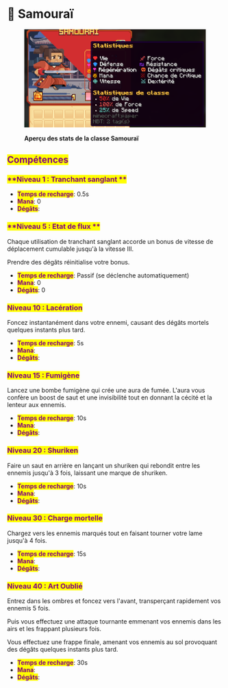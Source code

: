 # 🥷 Samouraï

<figure><img src="../../.gitbook/assets/Les_Classes/Samourai.png" alt=""><figcaption><p><strong>Aperçu des stats de la classe Samouraï</strong></p></figcaption></figure>

## <mark style="color:purple;">Compétences</mark>

### <mark style="color:purple;">**Niveau 1 : Tranchant sanglant **</mark>


* <mark style="color:purple;">**Temps de recharge**</mark>: 0.5s
* <mark style="color:purple;">**Mana**</mark>: 0
* <mark style="color:purple;">**Dégâts**</mark>: 

### <mark style="color:purple;">**Niveau 5 : Etat de flux **</mark>
Chaque utilisation de tranchant sanglant accorde un bonus de vitesse de déplacement cumulable jusqu'à la vitesse III.

Prendre des dégâts réinitialise votre bonus.

* <mark style="color:purple;">**Temps de recharge**</mark>: Passif (se déclenche automatiquement)
* <mark style="color:purple;">**Mana**</mark>: 0
* <mark style="color:purple;">**Dégâts**</mark>: 0

### <mark style="color:purple;">**Niveau 10 : Lacération**</mark>
Foncez instantanément dans votre ennemi, causant des dégâts mortels quelques instants plus tard.

* <mark style="color:purple;">**Temps de recharge**</mark>: 5s
* <mark style="color:purple;">**Mana**</mark>:
* <mark style="color:purple;">**Dégâts**</mark>: 

### <mark style="color:purple;">**Niveau 15 : Fumigène**</mark>
Lancez une bombe fumigène qui crée une aura de fumée. L'aura vous confère un boost de saut et une invisibilité tout en donnant la cécité et la lenteur aux ennemis.

* <mark style="color:purple;">**Temps de recharge**</mark>: 10s
* <mark style="color:purple;">**Mana**</mark>: 
* <mark style="color:purple;">**Dégâts**</mark>: 

### <mark style="color:purple;">**Niveau 20 : Shuriken**</mark>
Faire un saut en arrière en lançant un shuriken qui rebondit entre les ennemis jusqu'à 3 fois, laissant une marque de shuriken.

* <mark style="color:purple;">**Temps de recharge**</mark>: 10s
* <mark style="color:purple;">**Mana**</mark>: 
* <mark style="color:purple;">**Dégâts**</mark>: 

### <mark style="color:purple;">**Niveau 30 : Charge mortelle**</mark>
Chargez vers les ennemis marqués tout en faisant tourner votre lame jusqu'à 4 fois.

* <mark style="color:purple;">**Temps de recharge**</mark>: 15s
* <mark style="color:purple;">**Mana**</mark>: 
* <mark style="color:purple;">**Dégâts**</mark>: 

### <mark style="color:purple;">**Niveau 40 : Art Oublié**</mark>
Entrez dans les ombres et foncez vers l'avant, transperçant rapidement vos ennemis 5 fois.

Puis vous effectuez une attaque tournante emmenant vos ennemis dans les airs et les frappant plusieurs fois.

Vous effectuez une frappe finale, amenant vos ennemis au sol provoquant des dégâts quelques instants plus tard.

* <mark style="color:purple;">**Temps de recharge**</mark>: 30s
* <mark style="color:purple;">**Mana**</mark>: 
* <mark style="color:purple;">**Dégâts**</mark>: 